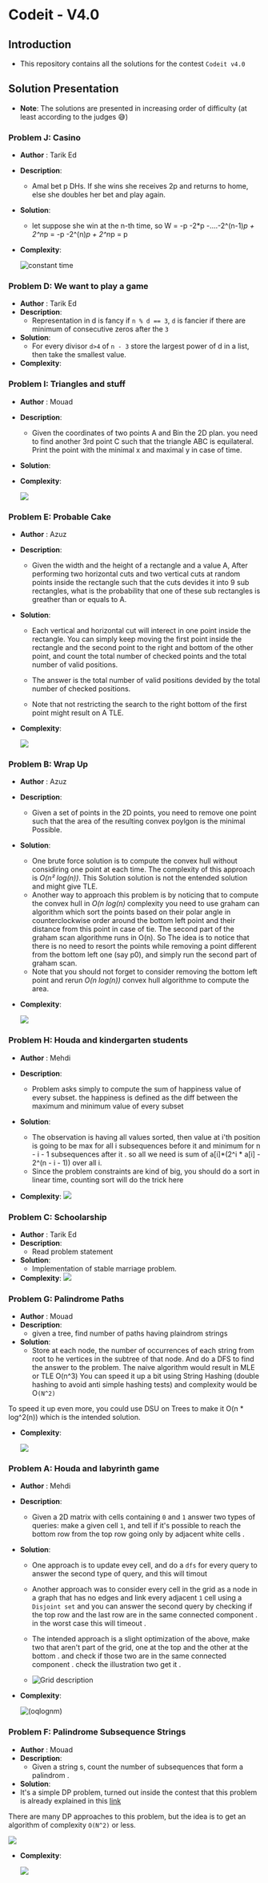 # Codeit - V4.0

## Introduction

- This repository contains all the solutions for the contest `Codeit v4.0`

## Solution Presentation

- **Note**: The solutions are presented in increasing order of difficulty (at least according to the judges 😅)

### Problem J:  Casino

- **Author** : Tarik Ed
- **Description**:
  - Amal bet p DHs. If she wins she receives 2p and returns to home, else she doubles her bet and play again.
- **Solution**:
  - let suppose she win at the n-th time, so W = -p -2*p -....-2^(n-1)*p + 2^n*p = -p -2^(n)*p + 2^n*p = p
- **Complexity**:

  ![constant time](etc/o1.png)

### Problem D: We want to play a game
- **Author** : Tarik Ed
- **Description**:
  - Representation in d is fancy if `n % d == 3`, `d` is fancier if there are minimum of consecutive zeros after the `3`
- **Solution**:
  - For every divisor `d>4` of `n - 3` store the largest power of d in a list, then take the smallest value.
- **Complexity**:

### Problem I: Triangles and stuff
- **Author** : Mouad
- **Description**:
  - Given the coordinates of two points A and Bin the 2D plan. you need to find another 3rd point C such that the triangle ABC is equilateral. Print the point with the minimal x and maximal y in case of time.
- **Solution**:
- **Complexity**:

  ![](etc/o1.png)

### Problem E: Probable Cake
- **Author** : Azuz
- **Description**:
  - Given the width and the height of a rectangle and a value A, After performing two horizontal cuts and two vertical cuts at random points inside the rectangle such that the cuts devides it into 9 sub rectangles, what is the probability that one of these sub rectangles is greather than or equals to A.

- **Solution**:
  - Each vertical and horizontal cut will interect in one point inside the rectangle. You can simply keep moving the first point inside the rectangle and the second point to the right and bottom of the other point, and count the total number of checked points and the total number of valid positions.

  - The answer is the total number of valid positions devided by the total number of checked positions.

  - Note that not restricting the search to the right bottom of the first point might result on A TLE.

- **Complexity**:


  ![](etc/on4.png)

### Problem B: Wrap Up

- **Author** : Azuz
- **Description**:
  - Given a set of points in the 2D points, you need to remove one point such that the area of the resulting convex poylgon is the minimal Possible.
- **Solution**:
  - One brute force solution is to compute the convex hull without considiring one point at each time. The complexity of this approach is _O(n² log(n))_. This Solution solution is not the entended solution and might give TLE.
  - Another way to approach this problem is by noticing that to compute the convex hull in _O(n log(n)_ complexity you need to use graham can algorithm which sort the points based on their polar angle in counterclockwise order around the bottom left point and their distance from this point in case of tie. The second part of the graham scan algorithme runs in O(n). So The idea is to notice that there is no need to resort the points while removing a point different from the bottom left one (say p0), and simply run the second part of graham scan.
  - Note that you should not forget to consider removing the bottom left point and rerun _O(n log(n))_ convex hull algorithme to compute the area.
- **Complexity**:

  ![](etc/on2.png)

### Problem H: Houda and kindergarten students
- **Author** : Mehdi
- **Description**:
  - Problem asks simply to compute the sum of happiness value of every subset. the happiness is defined as the diff between the maximum and minimum value of every subset

- **Solution**:
  - The observation is having all values sorted, then value at i'th position is going to be max for all i subsequences before it and minimum for n - i - 1 subsequences after it . so all we need is sum of a[i]*(2^i * a[i] - 2^(n - i - 1)) over all i.
  - Since the problem constraints are kind of big, you should do a sort in linear time, counting sort will do the trick here

- **Complexity**:
  ![](etc/on.png)

### Problem C: Schoolarship

- **Author** : Tarik Ed
- **Description**:
    - Read problem statement
- **Solution**:
    - Implementation of stable marriage problem.
- **Complexity**:
  ![](etc/on2.png)

### Problem G: Palindrome Paths

- **Author** : Mouad
- **Description**:
  - given a tree, find number of paths having plaindrom strings
- **Solution**:
    - Store at each node, the number of occurrences of each string from root to he vertices in the subtree of that node.
And do a DFS to find the answer to the problem. The naive algorithm would result in MLE or TLE O(n^3)
You can speed it up a bit using String Hashing (double hashing to avoid anti simple hashing tests) and complexity would be O`(N^2)`

To speed it up even more, you could use DSU on Trees to make it O(n * log^2(n)) which is the intended solution.

- **Complexity**:


  ![](etc/onlogn.png)

### Problem A: Houda and labyrinth game

- **Author** : Mehdi
- **Description**:
  - Given a 2D matrix with cells containing `0` and `1` answer two types of queries: make a given cell `1`, and tell if
    it's possible to reach the bottom row from the top row going only by adjacent white cells .

- **Solution**:
  - One approach is to update evey cell, and do a `dfs` for every query to answer the second type of query, and this will timout
  - Another approach was to consider every cell in the grid as a node in a graph that has no edges and link every adjacent
    `1` cell using a `Disjoint set` and you can answer the second query by checking if the top row and the last row are in the
    same connected component . in the worst case this will timeout .
  - The intended approach is a slight optimization of the above, make two that aren't part of the grid, one at the top and the other at the bottom . and check if those two are in the same connected component . check the illustration two get it .


  - ![Grid description](etc/grid.png)

- **Complexity**:


  ![(oqlognm)](etc/oqlognm.png)

### Problem F: Palindrome Subsequence Strings

- **Author** : Mouad
- **Description**:
    - Given a string s, count the number of subsequences that form a palindrom .
- **Solution**:
- It's a simple DP problem, turned out inside the contest that this problem is already explained in this [link](https://www.geeksforgeeks.org/count-palindromic-subsequence-given-string/)

There are many DP approaches to this problem, but the idea is to get an algorithm of complexity `O(N^2)` or less.

  ![](etc/problem.png)


- **Complexity**:


  ![](etc/on2.png)



